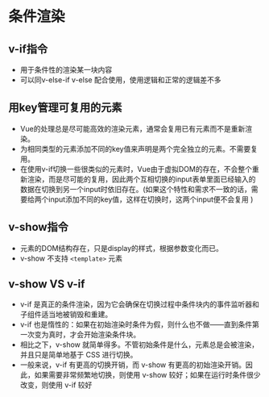 <!--
 * @Author: x09898 coder_xujie@163.com
 * @Date: 2022-05-09 20:54:40
 * @LastEditors: x09898 coder_xujie@163.com
 * @LastEditTime: 2022-07-08 11:00:04
 * @FilePath: \HTML-CSS-Javascript-\Vue框架\Vue的教程\条件渲染.md
 * @Description:
-->
# 条件渲染

## v-if指令

* 用于条件性的渲染某一块内容
* 可以同v-else-if  v-else 配合使用，使用逻辑和正常的逻辑差不多
  
## 用key管理可复用的元素

* Vue的处理总是尽可能高效的渲染元素，通常会复用已有元素而不是重新渲染。
* 为相同类型的元素添加不同的key值来声明是两个完全独立的元素。不需要复用。
* 在使用v-if切换一些很类似的元素时，Vue由于虚拟DOM的存在，不会整个重新渲染，而是尽可能的复用，因此两个互相切换的input表单里面已经输入的数据在切换到另一个input时依旧存在。(如果这个特性和需求不一致的话，需要给两个input添加不同的key值，这样在切换时，这两个input便不会复用 )

## v-show指令

* 元素的DOM结构存在，只是display的样式，根据参数变化而已。
* v-show 不支持 `<template>` 元素

## v-show VS v-if

* v-if 是真正的条件渲染，因为它会确保在切换过程中条件块内的事件监听器和子组件适当地被销毁和重建。
* v-if 也是惰性的：如果在初始渲染时条件为假，则什么也不做——直到条件第一次变为真时，才会开始渲染条件块。
* 相比之下，v-show 就简单得多。不管初始条件是什么，元素总是会被渲染，并且只是简单地基于 CSS 进行切换。
* 一般来说，v-if 有更高的切换开销，而 v-show 有更高的初始渲染开销。因此，如果需要非常频繁地切换，则使用 v-show 较好；如果在运行时条件很少改变，则使用 v-if 较好